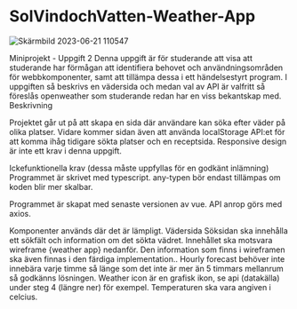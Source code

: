 # SolVindochVatten-Weather-App
![Skärmbild 2023-06-21 110547](https://github.com/user-attachments/assets/980f47c8-ebdc-4bf0-8442-c597902498c1)


Miniprojekt - Uppgift 2
Denna uppgift är för studerande att visa att studerande har förmågan att identifiera behovet och användningsområden för webbkomponenter, samt att tillämpa dessa i ett händelsestyrt program. I uppgiften så beskrivs en vädersida och medan val av API är valfritt så föreslås openweather som studerande redan har en viss bekantskap med. 
Beskrivning

Projektet går ut på att skapa en sida där användare kan söka efter väder på olika platser. Vidare kommer sidan även att använda localStorage API:et för att komma ihåg tidigare sökta platser och en receptsida. Responsive design är inte ett krav i denna uppgift.

Ickefunktionella krav (dessa måste uppfyllas för en godkänt inlämning)
Programmet är skrivet med typescript.
any-typen bör endast tillämpas om koden blir mer skalbar.

Programmet är skapat med senaste versionen av vue.
API anrop görs med axios.

Komponenter används där det är lämpligt.
Vädersida
Söksidan ska innehålla ett sökfält och information om det sökta vädret. Innehållet ska motsvara wireframe {weather app} nedanför. 
Den information som finns i wireframen ska även finnas i den färdiga implementation..
 Hourly forecast behöver inte innebära varje timme så länge som det inte är mer än 5 timmars mellanrum så godkänns lösningen. 
Weather icon är en grafisk ikon, se api (datakälla) under steg 4 (längre ner) för exempel.
Temperaturen ska vara angiven i celcius.
